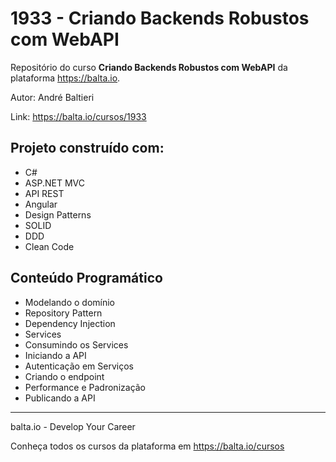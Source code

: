 # 1933 - Criando Backends Robustos com WebAPI #
Repositório do curso **Criando Backends Robustos com WebAPI** da plataforma https://balta.io.

Autor: André Baltieri

Link: https://balta.io/cursos/1933

## Projeto construído com: ##
* C#
* ASP.NET MVC
* API REST
* Angular
* Design Patterns
* SOLID
* DDD
* Clean Code

## Conteúdo Programático ##
* Modelando o domínio
* Repository Pattern
* Dependency Injection
* Services
* Consumindo os Services
* Iniciando a API
* Autenticação em Serviços
* Criando o endpoint
* Performance e Padronização
* Publicando a API

---
balta.io - Develop Your Career

Conheça todos os cursos da plataforma em https://balta.io/cursos